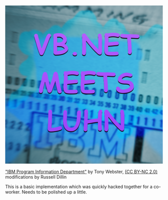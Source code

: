 ![VBNET MEETS LUHN](https://raw.githubusercontent.com/rastreus/validatingCCNums/master/images/vbnet-meets-luhn.png)

["IBM Program Information Department"](https://flic.kr/p/a9Rqt4)
by Tony Webster, [(CC BY-NC 2.0)](https://creativecommons.org/licenses/by-nc/2.0/legalcode)
modifications by Russell Dillin

This is a basic implementation which was quickly hacked together for a co-worker.
Needs to be polished up a little.
